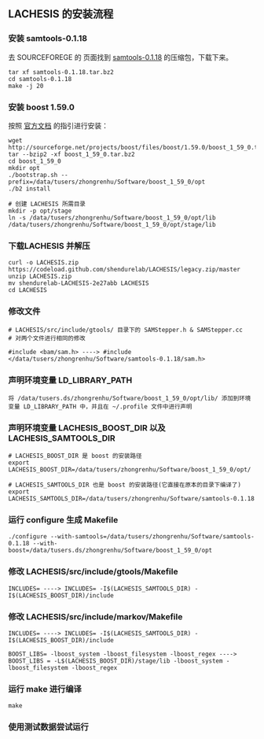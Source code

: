 ## LACHESIS 的安装流程
### 安装 samtools-0.1.18
去 SOURCEFOREGE 的 页面找到 [samtools-0.1.18](https://sourceforge.net/projects/samtools/files/samtools/0.1.18/) 的压缩包，下载下来。
```
tar xf samtools-0.1.18.tar.bz2
cd samtools-0.1.18
make -j 20
```

### 安装 boost 1.59.0
按照 [官方文档](https://www.boost.org/doc/libs/1_59_0/more/getting_started/unix-variants.html) 的指引进行安装：
```
wget http://sourceforge.net/projects/boost/files/boost/1.59.0/boost_1_59_0.tar.bz2
tar --bzip2 -xf boost_1_59_0.tar.bz2
cd boost_1_59_0
mkdir opt
./bootstrap.sh --prefix=/data/tusers/zhongrenhu/Software/boost_1_59_0/opt
./b2 install

# 创建 LACHESIS 所需目录
mkdir -p opt/stage
ln -s /data/tusers/zhongrenhu/Software/boost_1_59_0/opt/lib /data/tusers/zhongrenhu/Software/boost_1_59_0/opt/stage/lib
```

### 下载LACHESIS 并解压
```
curl -o LACHESIS.zip https://codeload.github.com/shendurelab/LACHESIS/legacy.zip/master
unzip LACHESIS.zip
mv shendurelab-LACHESIS-2e27abb LACHESIS
cd LACHESIS
```

### 修改文件
```
# LACHESIS/src/include/gtools/ 目录下的 SAMStepper.h & SAMStepper.cc
# 对两个文件进行相同的修改

#include <bam/sam.h> ----> #include </data/tusers/zhongrenhu/Software/samtools-0.1.18/sam.h>
```

### 声明环境变量 LD_LIBRARY_PATH
```
将 /data/tusers.ds/zhongrenhu/Software/boost_1_59_0/opt/lib/ 添加到环境变量 LD_LIBRARY_PATH 中，并且在 ~/.profile 文件中进行声明
```

### 声明环境变量 LACHESIS_BOOST_DIR 以及 LACHESIS_SAMTOOLS_DIR
```
# LACHESIS_BOOST_DIR 是 boost 的安装路径
export LACHESIS_BOOST_DIR=/data/tusers/zhongrenhu/Software/boost_1_59_0/opt/

# LACHESIS_SAMTOOLS_DIR 也是 boost 的安装路径(它直接在原本的目录下编译了)
export LACHESIS_SAMTOOLS_DIR=/data/tusers/zhongrenhu/Software/samtools-0.1.18
```
  
### 运行 configure 生成 Makefile
```
./configure --with-samtools=/data/tusers/zhongrenhu/Software/samtools-0.1.18 --with-boost=/data/tusers.ds/zhongrenhu/Software/boost_1_59_0/opt
```

### 修改 LACHESIS/src/include/gtools/Makefile
```
INCLUDES= ----> INCLUDES= -I$(LACHESIS_SAMTOOLS_DIR) -I$(LACHESIS_BOOST_DIR)/include
```

### 修改 LACHESIS/src/include/markov/Makefile
```
INCLUDES= ----> INCLUDES= -I$(LACHESIS_SAMTOOLS_DIR) -I$(LACHESIS_BOOST_DIR)/include

BOOST_LIBS= -lboost_system -lboost_filesystem -lboost_regex ----> BOOST_LIBS = -L$(LACHESIS_BOOST_DIR)/stage/lib -lboost_system -lboost_filesystem -lboost_regex
```

### 运行 make 进行编译
```
make
```

### 使用测试数据尝试运行
```

```